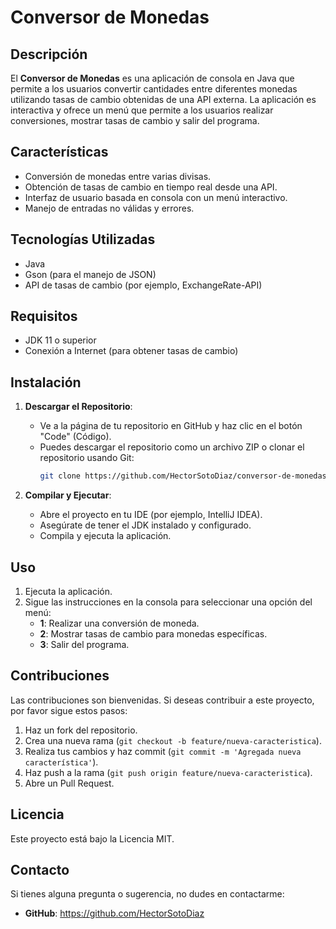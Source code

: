 # Conversor de Monedas

## Descripción

El **Conversor de Monedas** es una aplicación de consola en Java que permite a los usuarios convertir cantidades entre diferentes monedas utilizando tasas de cambio obtenidas de una API externa. La aplicación es interactiva y ofrece un menú que permite a los usuarios realizar conversiones, mostrar tasas de cambio y salir del programa.

## Características

- Conversión de monedas entre varias divisas.
- Obtención de tasas de cambio en tiempo real desde una API.
- Interfaz de usuario basada en consola con un menú interactivo.
- Manejo de entradas no válidas y errores.

## Tecnologías Utilizadas

- Java
- Gson (para el manejo de JSON)
- API de tasas de cambio (por ejemplo, ExchangeRate-API)

## Requisitos

- JDK 11 o superior
- Conexión a Internet (para obtener tasas de cambio)

## Instalación

1. **Descargar el Repositorio**:
   - Ve a la página de tu repositorio en GitHub y haz clic en el botón "Code" (Código).
   - Puedes descargar el repositorio como un archivo ZIP o clonar el repositorio usando Git:
     ```bash
     git clone https://github.com/HectorSotoDiaz/conversor-de-monedas
     ```

2. **Compilar y Ejecutar**:
   - Abre el proyecto en tu IDE (por ejemplo, IntelliJ IDEA).
   - Asegúrate de tener el JDK instalado y configurado.
   - Compila y ejecuta la aplicación.

## Uso

1. Ejecuta la aplicación.
2. Sigue las instrucciones en la consola para seleccionar una opción del menú:
   - **1**: Realizar una conversión de moneda.
   - **2**: Mostrar tasas de cambio para monedas específicas.
   - **3**: Salir del programa.


## Contribuciones

Las contribuciones son bienvenidas. Si deseas contribuir a este proyecto, por favor sigue estos pasos:

1. Haz un fork del repositorio.
2. Crea una nueva rama (`git checkout -b feature/nueva-caracteristica`).
3. Realiza tus cambios y haz commit (`git commit -m 'Agregada nueva característica'`).
4. Haz push a la rama (`git push origin feature/nueva-caracteristica`).
5. Abre un Pull Request.

## Licencia

Este proyecto está bajo la Licencia MIT.

## Contacto

Si tienes alguna pregunta o sugerencia, no dudes en contactarme:

- **GitHub**: https://github.com/HectorSotoDiaz

